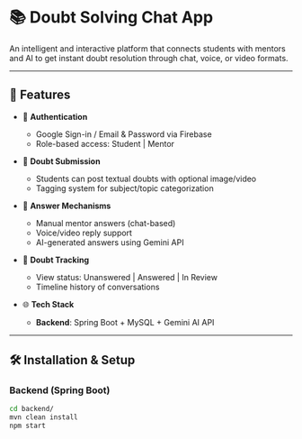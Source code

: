 # 📚 Doubt Solving Chat App

An intelligent and interactive platform that connects students with mentors and AI to get instant doubt resolution through chat, voice, or video formats.

---

## 🚀 Features

- 🔐 **Authentication**
  - Google Sign-in / Email & Password via Firebase
  - Role-based access: Student | Mentor

- 📩 **Doubt Submission**
  - Students can post textual doubts with optional image/video
  - Tagging system for subject/topic categorization

- 💬 **Answer Mechanisms**
  - Manual mentor answers (chat-based)
  - Voice/video reply support
  - AI-generated answers using Gemini API

- 🎯 **Doubt Tracking**
  - View status: Unanswered | Answered | In Review
  - Timeline history of conversations

- 🌐 **Tech Stack**
  - **Backend**: Spring Boot + MySQL + Gemini AI API

---

## 🛠️ Installation & Setup

### Backend (Spring Boot)

```bash
cd backend/
mvn clean install
npm start
